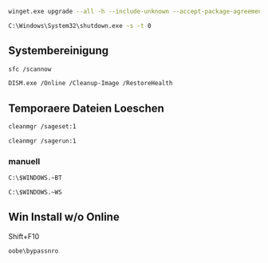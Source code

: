 ```bash
winget.exe upgrade --all -h --include-unknown --accept-package-agreements --accept-source-agreements --silent
```

```bash
C:\Windows\System32\shutdown.exe -s -t 0
```

## Systembereinigung
```bash
sfc /scannow
```
```bash
DISM.exe /Online /Cleanup-Image /RestoreHealth
```

## Temporaere Dateien Loeschen
```bash
cleanmgr /sageset:1
```
```bash
cleanmgr /sagerun:1
```
### manuell
```bash
C:\$WINDOWS.~BT
```
```bash
C:\$WINDOWS.~WS
```

## Win Install w/o Online
Shift+F10
```bash
oobe\bypassnro
```